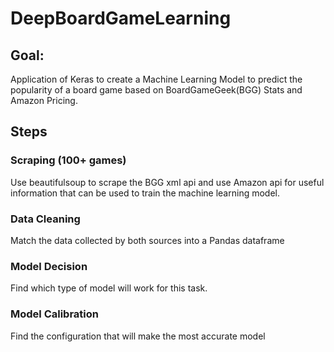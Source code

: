 # DeepBoardGameLearning

## Goal:

Application of Keras to create a Machine Learning Model to predict the popularity of a board game based on BoardGameGeek(BGG) Stats and Amazon Pricing.

## Steps 

### Scraping (100+ games)

Use beautifulsoup to scrape the BGG xml api and use Amazon api for useful information that can be used to train the machine learning model.

### Data Cleaning

Match the data collected by both sources into a Pandas dataframe

### Model Decision

Find which type of model will work for this task.

### Model Calibration

Find the configuration that will make the most accurate model
